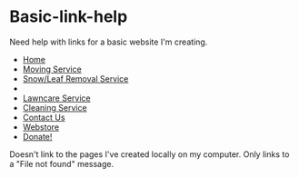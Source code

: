 # Basic-link-help
Need help with links for a basic website I'm creating.
<nav>
    <ul>
      <li><a href=“./GoodWork.html”>Home</a></li>
      <li><a href=“./Moving.html”>Moving Service</a></li>
      <li><a href=“Snowleaf.htm”>Snow/Leaf Removal Service</a><li>
      <li><a href=“Lawncare.htm”>Lawncare Service</a></li>
      <li><a href=“Cleaning.htm”>Cleaning Service</a></li>
      <li><a href=“ContactGW.htm”>Contact Us</a></li>
      <li><a href=“WebstoreGW.htm”>Webstore</a></li>
      <li><a href=“DonateGW.htm”>Donate!</a></li>
    </ul>
  </nav>
Doesn't link to the pages I've created locally on my computer.
Only links to a "File not found" message.
